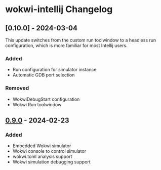 <!-- Keep a Changelog guide -> https://keepachangelog.com -->

# wokwi-intellij Changelog

## [0.10.0] - 2024-03-04

This update switches from the custom run toolwindow
to a headless run configuration, which is more familiar for
most Intellij users.

### Added
- Run configuration for simulator instance
- Automatic GDB port selection

### Removed
- WokwiDebugStart configuration
- Wokwi Run toolwindow

## [0.9.0] - 2024-02-23

### Added

- Embedded Wokwi simulator
- Wokwi console to control simulator
- wokwi.toml analysis support
- Wokwi simulation debugging support

[Unreleased]: https://github.com/Jozott00/wokwi-intellij/compare/v0.9.0...HEAD
[0.9.0]: https://github.com/Jozott00/wokwi-intellij/commits/v0.9.0
